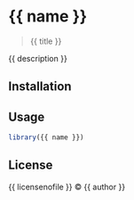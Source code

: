 
# {{ name }}

> {{ title }}

{{ description }}

## Installation

## Usage

```r
library({{ name }})
```

## License

{{ licensenofile }} © {{ author }}
